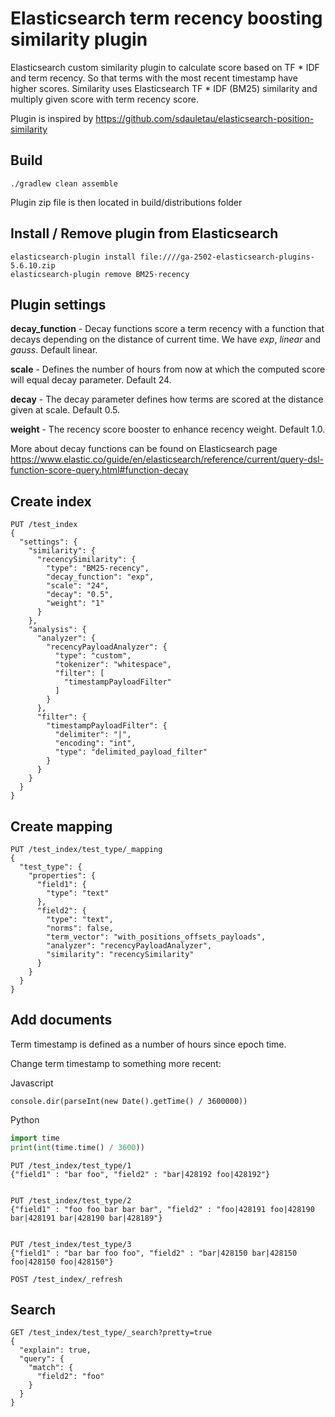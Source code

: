 # Elasticsearch term recency boosting similarity plugin

Elasticsearch custom similarity plugin to calculate score based on TF * IDF  and term recency. So that terms with the most recent timestamp have higher scores.
Similarity uses Elasticsearch TF * IDF (BM25) similarity and multiply given score with term recency score.   

Plugin is inspired by https://github.com/sdauletau/elasticsearch-position-similarity 

## Build

    ./gradlew clean assemble
    
Plugin zip file is then located in build/distributions folder


## Install / Remove plugin from Elasticsearch
    elasticsearch-plugin install file:////ga-2502-elasticsearch-plugins-5.6.10.zip
    elasticsearch-plugin remove BM25-recency


## Plugin settings

**decay_function** - Decay functions score a term recency with a function that decays depending on the distance of current time. We have _exp_, _linear_ and _gauss_. Default linear.

**scale** - Defines the number of hours from now at which the computed score will equal decay parameter. Default 24.

**decay** - The decay parameter defines how terms are scored at the distance given at scale. Default 0.5.

**weight** - The recency score booster to enhance recency weight. Default 1.0.             

More about decay functions can be found on Elasticsearch page https://www.elastic.co/guide/en/elasticsearch/reference/current/query-dsl-function-score-query.html#function-decay


## Create index
```
PUT /test_index
{
  "settings": {
    "similarity": {
      "recencySimilarity": {
        "type": "BM25-recency",
        "decay_function": "exp",
        "scale": "24",
        "decay": "0.5",
        "weight": "1"
      }
    },
    "analysis": {
      "analyzer": {
        "recencyPayloadAnalyzer": {
          "type": "custom",
          "tokenizer": "whitespace",
          "filter": [
            "timestampPayloadFilter"
          ]
        }
      },
      "filter": {
        "timestampPayloadFilter": {
          "delimiter": "|",
          "encoding": "int",
          "type": "delimited_payload_filter"
        }
      }
    }
  }
}

```


## Create mapping
```
PUT /test_index/test_type/_mapping
{
  "test_type": {
    "properties": {
      "field1": {
        "type": "text"
      },
      "field2": {
        "type": "text",
        "norms": false,
        "term_vector": "with_positions_offsets_payloads",
        "analyzer": "recencyPayloadAnalyzer",
        "similarity": "recencySimilarity"
      }
    }
  }
}

``` 

## Add documents
Term timestamp is defined as a number of hours since epoch time.

Change term timestamp to something more recent:

Javascript
```
console.dir(parseInt(new Date().getTime() / 3600000))

```

Python
```python
import time
print(int(time.time() / 3600))
```


```
PUT /test_index/test_type/1
{"field1" : "bar foo", "field2" : "bar|428192 foo|428192"}


PUT /test_index/test_type/2
{"field1" : "foo foo bar bar bar", "field2" : "foo|428191 foo|428190 bar|428191 bar|428190 bar|428189"}


PUT /test_index/test_type/3
{"field1" : "bar bar foo foo", "field2" : "bar|428150 bar|428150 foo|428150 foo|428150"}

POST /test_index/_refresh

```

## Search
```
GET /test_index/test_type/_search?pretty=true
{
  "explain": true,
  "query": {
    "match": {
      "field2": "foo"
    }
  }
}
```